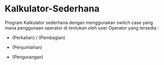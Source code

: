 # Kalkulator-Sederhana
Program Kalkulator sederhana dengan menggunakan switch case yang mana penggunaan operator di tentukan oleh user
Operator yang tersedia :
  * (Perkalian)
  / (Pembagian)
  + (Penjumlahan)
  - (Pengurangan)
